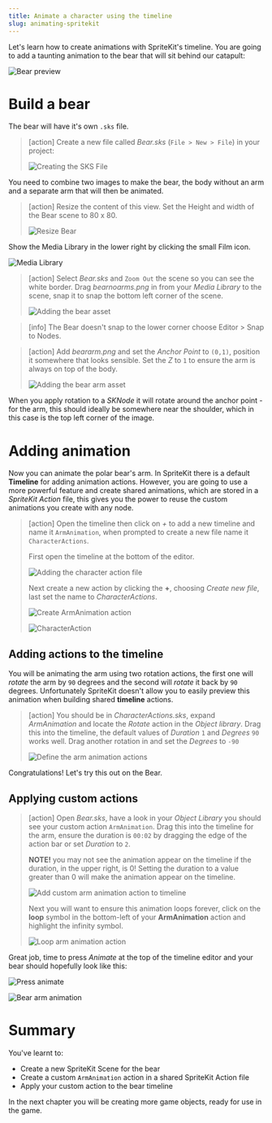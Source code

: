 ```yaml
---
title: Animate a character using the timeline
slug: animating-spritekit
---
```


Let's learn how to create animations with SpriteKit's timeline. You are going to add a 
taunting animation to the bear that will sit behind our catapult:

![Bear preview](../Tutorial-Images/bear_inaction_preview.png)

# Build a bear

The bear will have it's own `.sks` file.

> [action]
> Create a new file called *Bear.sks* (`File > New > File`) in your project:
>
> ![Creating the SKS File](../Tutorial-Images/p3-01-new-sks.png)

You need to combine two images to make the bear, the body without an arm and a separate 
arm that will then be animated.

> [action]
> Resize the content of this view. Set the Height and width of the Bear scene to 
> 80 x 80.
>
> ![Resize Bear](../Tutorial-Images/p3-02-resize-bear-scene.png)
>

Show the Media Library in the lower right by clicking the small Film icon. 

![Media Library](../Tutorial-Images/p3-02-media-library.png)

> [action]
> Select *Bear.sks* and `Zoom Out` the scene so you can see the white border.
> Drag *bearnoarms.png* in from your *Media Library* to the scene, snap it to snap the 
> bottom left corner of the scene.
>
> ![Adding the bear asset](../Tutorial-Images/p3-03-bear-no-arm.png)
>

> [info]
> The Bear doesn't snap to the lower corner choose Editor > Snap to Nodes. 
>

> [action]
> Add *beararm.png* and set the *Anchor Point* to `(0,1)`, position it somewhere that looks sensible.
> Set the *Z* to `1` to ensure the arm is always on top of the body.
>
> ![Adding the bear arm asset](../Tutorial-Images/p3-04-bear-arm-settings.png)

When you apply rotation to a *SKNode* it will rotate around the anchor point - for the arm, this 
should ideally be somewhere near the shoulder, which in this case is the top left corner 
of the image.

# Adding animation

Now you can animate the polar bear's arm. In SpriteKit there is a default **Timeline** for adding animation actions.  However, you are going to use a more powerful feature and create shared animations, which are stored in a *SpriteKit Action* file, this gives you the power to reuse the custom animations you create with any node.

> [action]
> Open the timeline then click on *+* to add a new timeline and name it `ArmAnimation`, 
> when prompted to create a new file name it `CharacterActions`.
>
> First open the timeline at the bottom of the editor.  
>
> ![Adding the character action file](../Tutorial-Images/p3-05-timeline.png)
>
> Next create a new action by clicking the **+**, choosing *Create new file*, last set the name to *CharacterActions*. 
>
> ![Create ArmAnimation action](../Tutorial-Images/p3-06-create-action.png)
> 
> ![CharacterAction](../Tutorial-Images/p3-07-character-actions.png)
>

## Adding actions to the timeline

You will be animating the arm using two rotation actions, the first one will *rotate* the 
arm by `90` degrees and the second will *rotate* it back by `90` degrees. Unfortunately 
SpriteKit doesn't allow you to easily preview this animation when building shared 
**timeline** actions.

> [action]
> You should be in *CharacterActions.sks*, expand *ArmAnimation* and locate the *Rotate* 
> action in the *Object library*.
> Drag this into the timeline, the default values of *Duration* `1` and *Degrees* `90` 
> works well.
> Drag another rotation in and set the *Degrees* to `-90`
>
> ![Define the arm animation actions](../Tutorial-Images/p3-08-add-rotation.png)
>

Congratulations! Let's try this out on the Bear.

## Applying custom actions

> [action]
> Open *Bear.sks*, have a look in your *Object Library* you should see your custom action 
> `ArmAnimation`.
> Drag this into the timeline for the arm, ensure the duration is `00:02` by dragging the 
> edge of the action bar or set *Duration* to `2`.
> 
> **NOTE!** you may not see the animation appear on the timeline if the duration, in 
> the upper right, is 0! Setting the duration to a value greater than 0 will make the 
> animation appear on the timeline. 
>
> ![Add custom arm animation action to timeline](../Tutorial-Images/p3-09-add-rotation.png)
>
> Next you will want to ensure this animation loops forever, click on the **loop** symbol 
> in the bottom-left of your **ArmAnimation** action and highlight the infinity symbol.
>
> ![Loop arm animation action](../Tutorial-Images/p3-10-loop-arm-animation.png)
>

Great job, time to press *Animate* at the top of the timeline editor and your bear should 
hopefully look like this:

![Press animate](../Tutorial-Images/p3-11-bear-arm-animation-1.png)

![Bear arm animation](../Tutorial-Images/p3-11-bear-arm-animation.gif)

# Summary

You've learnt to:

- Create a new SpriteKit Scene for the bear
- Create a custom `ArmAnimation` action in a shared SpriteKit Action file
- Apply your custom action to the bear timeline

In the next chapter you will be creating more game objects, ready for use in the game.
